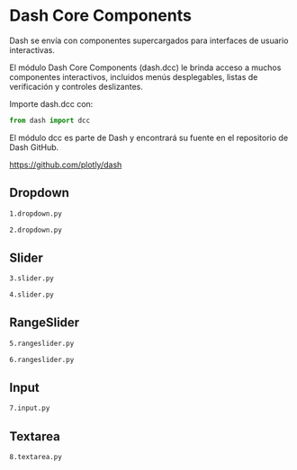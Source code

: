 # Dash Core Components

Dash se envía con componentes supercargados para interfaces de usuario interactivas.

El módulo Dash Core Components (dash.dcc) le brinda acceso a muchos componentes interactivos, incluidos menús desplegables, listas de verificación y controles deslizantes.

Importe dash.dcc con:

```python
from dash import dcc
```

El módulo dcc es parte de Dash y encontrará su fuente en el repositorio de Dash GitHub.

https://github.com/plotly/dash

## Dropdown

```bash
1.dropdown.py
```

```bash
2.dropdown.py
```

## Slider

```bash
3.slider.py
```

```bash
4.slider.py
```

## RangeSlider

```bash
5.rangeslider.py
```

```bash
6.rangeslider.py
```

## Input

```bash
7.input.py
```

## Textarea

```bash
8.textarea.py
```
